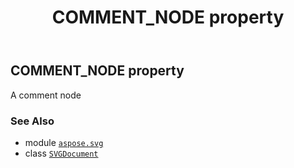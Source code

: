 ﻿---
title: COMMENT_NODE property
second_title: Aspose.SVG for Python via .NET API References
description: 
type: docs
weight: 510
url: /python-net/aspose.svg/svgdocument/comment_node/
is_root: false
---

## COMMENT_NODE property


A comment node

### See Also
* module [`aspose.svg`](../../)
* class [`SVGDocument`](/svg/python-net/aspose.svg/svgdocument)
